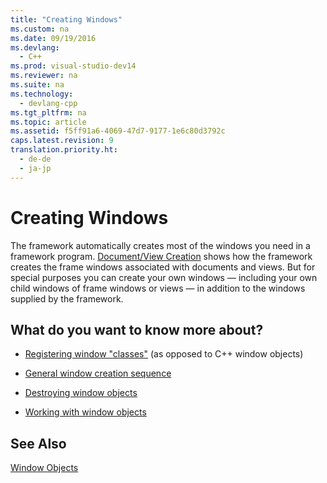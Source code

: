 ```yaml
---
title: "Creating Windows"
ms.custom: na
ms.date: 09/19/2016
ms.devlang: 
  - C++
ms.prod: visual-studio-dev14
ms.reviewer: na
ms.suite: na
ms.technology: 
  - devlang-cpp
ms.tgt_pltfrm: na
ms.topic: article
ms.assetid: f5ff91a6-4069-47d7-9177-1e6c80d3792c
caps.latest.revision: 9
translation.priority.ht: 
  - de-de
  - ja-jp
---
```

# Creating Windows
The framework automatically creates most of the windows you need in a framework program. [Document/View Creation](../vs140/Document-View-Creation.md) shows how the framework creates the frame windows associated with documents and views. But for special purposes you can create your own windows — including your own child windows of frame windows or views — in addition to the windows supplied by the framework.  
  
## What do you want to know more about?  
  
-   [Registering window "classes"](../vs140/Registering-Window-Classes.md) (as opposed to C++ window objects)  
  
-   [General window creation sequence](../vs140/General-Window-Creation-Sequence.md)  
  
-   [Destroying window objects](../vs140/Destroying-Window-Objects.md)  
  
-   [Working with window objects](../vs140/Working-with-Window-Objects.md)  
  
## See Also  
 [Window Objects](../vs140/Window-Objects.md)